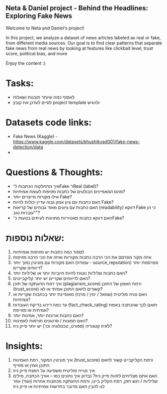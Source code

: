## Neta & Daniel project - Behind the Headlines: Exploring Fake News
Welcome to Neta and Daniel's project!

In this project, we analyze a dataset of news articles labeled as real or fake, from different media sources.
Our goal is to find clear patterns that separate fake news from real news by looking at features like clickbait level, trust score, political bias, and more

Enjoy the content :)

# Tasks:
- לאסוף כמה שיותר תובנות ושאלות
- לסיים לעדכן את קובץ project template ולהגיש

# Datasets code links:
- Fake News (Kaggle) - https://www.kaggle.com/datasets/khushikyad001/fake-news-detection/data
- 
# Questions & Thoughts:
- איך מתחלקות הכתבות ל־Fake ו־Real (label)?
- מהם המאפיינים הבולטים של כתבות מזויפות לעומת אמיתיות?
- אילו מקורות מייצרים יותר Fake?
- האם כתבות עם ציון אמון גבוה עדיין יכולות להיות Fake?
- האם כתבות עם ציונים מאוד גבוהים של קריאות (readability) דווקא Fake כי הן "עוברות טוב"?
- האם דווקא כתבות סאטיריות מתויגות לעיתים בטעות כ־Fake?

# שאלות נוספות:
1.	לספור כמה כתבות יש מזויפות ואמיתיות
2.	איזה מקור מפרסם את הכי הרבה כתבות מקוריות ואיזה את הכי הרבה מזויפות
3.	האם מקורות עם מוניטין נמוך יותר (עמודה - source_reputation) מפרסמת יותר דיווחים שקריים?
4.	האם כתבות שליליות נוטות להיות חיוביות יותר או שליליות יותר?
5.	האם לדיווחים שקריים יש יותר קליקבייטים?
6.	איך רמת ההעתקה של תוכן (plagiarism_score) ורמת האמון של התוכן (trust_score) קשורים להאם התוכן אמיתי או לא?
7.	האם נטיה פוליטית (שמאל / ימין / מרכז)  מאופיינת יותר בכתבות שקריות או אמיתיות?
8.	עד כמה דירוג בדיקת העובדות (fact_check_rating) תואם לכך שהכתבה באמת אמיתית או מזוייפת?
9.	האם כתבות ארוכות יותר, אמינות יותר?
10.	האם תמונות / סרטונים תורמות לאמינות?
11.	לאיזו קטגוריה (ספורט, טכנולוגיה וכו') יש יותר פייק ניוז?



# Insights:
1.	איך מוניטין המקור, רמת האמינות (trust_score) ורמת הקליקבייט קשור להאם התוכן אמין או מזוייף
2.	איך נטייה פוליטית משפיעה על הפצת פייק ניוז
3.	האם אתם מצליחים לזהות פייק ניוז? נבדוק איך נתונים כמו – אורך הכתבה, מילים שליליות / רגש חזק, רמת הקליק בייט, ורמת ההעתקה מכתבות אחרות (ועוד) עוזר לנו להבין האם מדובר בחדשות אמיתיות או פייק ניוז

